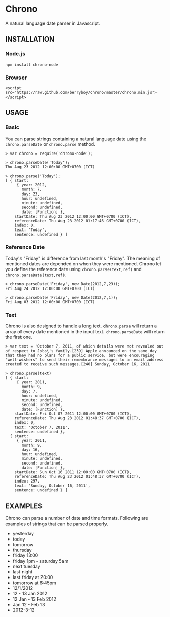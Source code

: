 Chrono
======

A natural language date parser in Javascript.


## INSTALLATION

### Node.js

    npm install chrono-node

### Browser

    <script src="https://raw.github.com/berryboy/chrono/master/chrono.min.js"></script>

## USAGE

### Basic

You can parse strings containing a natural language date using the `chrono.parseDate` or `chrono.parse` method.

    > var chrono = require('chrono-node');
    
    > chrono.parseDate('Today'); 
    Thu Aug 23 2012 12:00:00 GMT+0700 (ICT)
    
    > chrono.parse('Today'); 
    [ { start: 
         { year: 2012,
           month: 7,
           day: 23,
           hour: undefined,
           minute: undefined,
           second: undefined,
           date: [Function] },
        startDate: Thu Aug 23 2012 12:00:00 GMT+0700 (ICT),
        referenceDate: Thu Aug 23 2012 01:17:46 GMT+0700 (ICT),
        index: 0,
        text: 'Today',
        sentence: undefined } ]
        
### Reference Date

Today's "Friday" is difference from last month's "Friday". The meaning of mentioned dates are depended on when they were mentioned. Chrono let you define the reference date using `chrono.parse(text,ref)` and `chrono.parseDate(text,ref)`.    

    > chrono.parseDate('Friday', new Date(2012,7,23)); 
    Fri Aug 24 2012 12:00:00 GMT+0700 (ICT)
    
    > chrono.parseDate('Friday', new Date(2012,7,1)); 
    Fri Aug 03 2012 12:00:00 GMT+0700 (ICT)

### Text
        
Chrono is also designed to handle a long text. `chrono.parse` will return a array of every date mentioned in the input text. `chrono.parseDate` will return the first one.
  
    > var text = 'October 7, 2011, of which details were not revealed out of respect to Jobs\'s family.[239] Apple announced on the same day that they had no plans for a public service, but were encouraging "well-wishers" to send their remembrance messages to an email address created to receive such messages.[240] Sunday, October 16, 2011'
    
    > chrono.parse(text)
    [ { start: 
         { year: 2011,
           month: 9,
           day: 7,
           hour: undefined,
           minute: undefined,
           second: undefined,
           date: [Function] },
        startDate: Fri Oct 07 2011 12:00:00 GMT+0700 (ICT),
        referenceDate: Thu Aug 23 2012 01:48:37 GMT+0700 (ICT),
        index: 0,
        text: 'October 7, 2011',
        sentence: undefined },
      { start: 
         { year: 2011,
           month: 9,
           day: 16,
           hour: undefined,
           minute: undefined,
           second: undefined,
           date: [Function] },
        startDate: Sun Oct 16 2011 12:00:00 GMT+0700 (ICT),
        referenceDate: Thu Aug 23 2012 01:48:37 GMT+0700 (ICT),
        index: 297,
        text: 'Sunday, October 16, 2011',
        sentence: undefined } ]
    


## EXAMPLES

Chrono can parse a number of date and time formats. Following are examples of strings that can be parsed properly.

* yesterday
* today
* tomorrow
* thursday
* friday 13:00 
* friday 1pm - saturday 5am
* next tuesday
* last night
* last friday at 20:00
* tomorrow at 6:45pm
* 12/1/2012
* 12 - 13 Jan 2012
* 12 Jan - 13 Feb 2012
* Jan 12 - Feb 13
* 2012-3-12